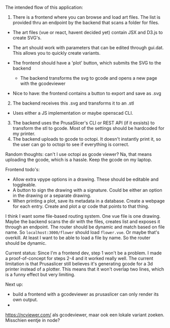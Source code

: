 The intended flow of this application:

1. There is a frontend where you can browse and load art files. The list is provided thru an endpoint by the backend that scans a folder for files. 
- The art files (vue or react, havent decided yet) contain JSX and D3.js to create SVG's.
- The art should work with parameters that can be edited through gui.dat. This allows you to quickly create variants.
- The frontend should have a 'plot' button, which submits the SVG to the backend
  - The backend transforms the svg to gcode and opens a new page with the gcodeviewer

- Nice to have: the frontend contains a button to export and save as .svg
2. The backend receives this .svg and transforms it to an .stl
- Uses either a JS implementation or maybe openscad CLI.
3. The backend uses the PrusaSlicer's CLI or REST API (if it exsists) to transform the stl to gcode. Most of the settings should be hardcoded for my printer.
4. The backend uploads to gcode to octopi. It doesn't instantly print it, so the user can go to octopi to see if everything is correct.


Random thoughts: can't I use octopi as gcode viewer? Na, that means uploading the gcode, which is a hassle. Keep the gcode on my laptop.


Frontend todo's:
- Allow extra vpype options in a drawing. These should be editable and toggleable.
- A button to sign the drawing with a signature. Could be either an option in the drawing or a separate drawing.
- When printing a plot, save its metadata in a database. Create a webpage for each entry. Create and plot a qr code that points to that thing. 



I think I want some file-based routing system. One vue file is one drawing. 
Maybe the backend scans the dir with the files, creates list and exposes it through an endpoint.
The router should be dynamic and match based on file name. So `localhost:3000/flower` should load `flower.vue`.
Or maybe that's overkill. At least I want to be able to load a file by name. So the router should be dynamic.


Current status:
Since I'm a frontend dev, step 1 won't be a problem. I made a proof-of-concept for steps 2-4 and it worked really well.
The current limitation is that Prusaslicer still believes it's generating gcode for a 3d printer instead of a plotter.
This means that it won't overlap two lines, which is a funny effect but very limiting.

Next up:
- build a frontend with a gcodeviewer as prusaslicer can only render its own output.
- 

https://ncviewer.com/ als gcodeviewer, maar ook een lokale variant zoeken. Misschien eentje in node?
